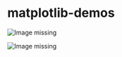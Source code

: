 # matplotlib-demos

![Image missing](https://github.com/aoskarih/matplotlib-demos/blob/master/field.gif)

![Image missing](https://github.com/aoskarih/matplotlib-demos/blob/master/collision.gif)
